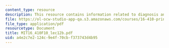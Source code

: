 ```yaml
---
content_type: resource
description: This resource contains information related to diagnosis and mode estimation.
file: https://ol-ocw-studio-app-qa.s3.amazonaws.com/courses/16-410-principles-of-autonomy-and-decision-making-fall-2010/a4e2c7e2124c9e4f70cbf373743d4b95_MIT16_410F10_lec12b.pdf
file_type: application/pdf
resourcetype: Document
title: MIT16_410F10_lec12b.pdf
uid: a4e2c7e2-124c-9e4f-70cb-f373743d4b95
---
```

